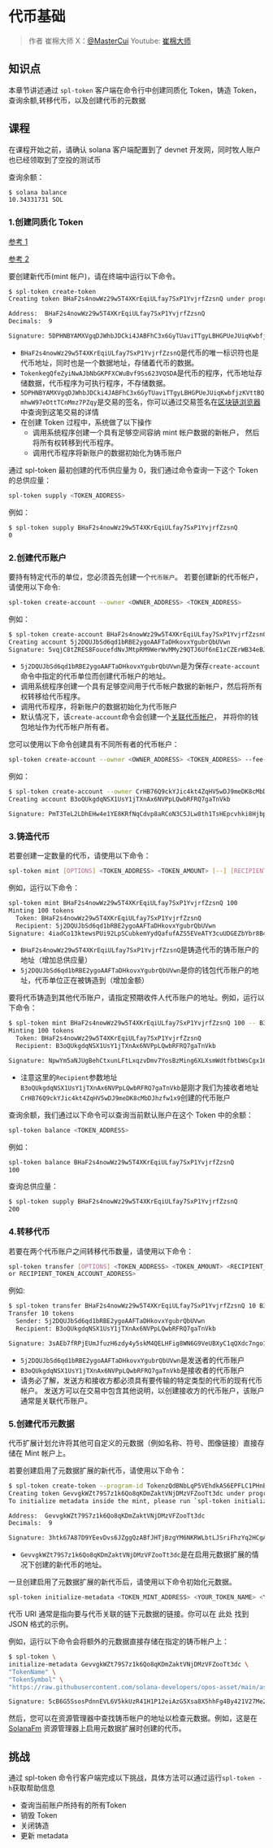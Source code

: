 # 代币基础

> 作者 崔棉大师 X：[@MasterCui](https://x.com/@MasterCui) Youtube: [崔棉大师](https://www.youtube.com/channel/UCv4y5qSUbJ8UC3CUmBPC_BA)

## 知识点

本章节讲述通过 `spl-token` 客户端在命令行中创建同质化 Token，铸造 Token，查询余额,转移代币，以及创建代币的元数据

## 课程

在课程开始之前，请确认 solana 客户端配置到了 devnet 开发网，同时牧人账户也已经领取到了空投的测试币

查询余额：

```sh
$ solana balance
10.34331731 SOL
```

### 1.创建同质化 Token

[参考 1](/SolanaProgramLibrary/token#example-creating-your-own-fungible-token)

[参考 2](/SolanaDocumention/core/tokens)

要创建新代币(mint 帐户)，请在终端中运行以下命令。

```sh
$ spl-token create-token
Creating token BHaF2s4nowWz29w5T4XKrEqiULfay7SxP1YvjrfZzsnQ under program TokenkegQfeZyiNwAJbNbGKPFXCWuBvf9Ss623VQ5DA

Address:  BHaF2s4nowWz29w5T4XKrEqiULfay7SxP1YvjrfZzsnQ
Decimals:  9

Signature: 5DPHNBYAMXVgqDJWhbJDCki4JABFhC3x6GyTUaviTTgyLBHGPUeJUiqKwbfjzKVttBQmhwW97eDttTCnMmz7PZqy
```

- `BHaF2s4nowWz29w5T4XKrEqiULfay7SxP1YvjrfZzsnQ`是代币的唯一标识符也是代币地址，同时也是一个数据地址，存储着代币的数据。
- `TokenkegQfeZyiNwAJbNbGKPFXCWuBvf9Ss623VQ5DA`是代币的程序，代币地址存储数据，代币程序为可执行程序，不存储数据。
- `5DPHNBYAMXVgqDJWhbJDCki4JABFhC3x6GyTUaviTTgyLBHGPUeJUiqKwbfjzKVttBQmhwW97eDttTCnMmz7PZqy`是交易的签名，你可以通过交易签名在[区块链浏览器](https://solscan.io/tx/5DPHNBYAMXVgqDJWhbJDCki4JABFhC3x6GyTUaviTTgyLBHGPUeJUiqKwbfjzKVttBQmhwW97eDttTCnMmz7PZqy?cluster=devnet)中查询到这笔交易的详情
- 在创建 Token 过程中，系统做了以下操作
  - 调用系统程序创建一个具有足够空间容纳 mint 帐户数据的新帐户， 然后将所有权转移到代币程序。
  - 调用代币程序将新账户的数据初始化为铸币账户

通过 spl-token 最初创建的代币供应量为 0，我们通过命令查询一下这个 Token 的总供应量：

```sh
spl-token supply <TOKEN_ADDRESS>
```

例如：

```sh
$ spl-token supply BHaF2s4nowWz29w5T4XKrEqiULfay7SxP1YvjrfZzsnQ
0
```

### 2.创建代币账户

要持有特定代币的单位，您必须首先创建一个`代币账户`。 若要创建新的代币帐户，请使用以下命令:

```sh
spl-token create-account --owner <OWNER_ADDRESS> <TOKEN_ADDRESS>
```

例如：

```sh
$ spl-token create-account BHaF2s4nowWz29w5T4XKrEqiULfay7SxP1YvjrfZzsnQ
Creating account 5j2DQUJbSd6qd1bRBE2ygoAAFTaDHkovxYgubrQbUVwn
Signature: 5vqjC8tZRES8FoucefdNvJMtpRM9WerWvMMy29QTJ6Uf6nE1zCZErWB34eBJaPrXE4iaWvBDuYJX7Mdjzb7fUyNM
```

- `5j2DQUJbSd6qd1bRBE2ygoAAFTaDHkovxYgubrQbUVwn`是为保存`create-account`命令中指定的代币单位而创建代币帐户的地址。
- 调用系统程序创建一个具有足够空间用于代币帐户数据的新帐户，然后将所有权转移给代币程序。
- 调用代币程序，将新账户的数据初始化为代币账户
- 默认情况下，该`create-account`命令会创建一个[关联代币帐户](/SolanaDocumention/core/tokens#associated-token-account)， 并将你的钱包地址作为代币帐户所有者。

您可以使用以下命令创建具有不同所有者的代币帐户：

```sh
spl-token create-account --owner <OWNER_ADDRESS> <TOKEN_ADDRESS> --fee-payer ${HOME}/.config/solana/id.json
```

例如：

```sh
$ spl-token create-account --owner CrHB76Q9ckYJic4kt4ZqHV5wDJ9meDK8cMbDJhzfw1x9 BHaF2s4nowWz29w5T4XKrEqiULfay7SxP1YvjrfZzsnQ --fee-payer ~/.config/solana/id.json
Creating account B3oQUkgdqNSX1UsY1jTXnAx6NVPpLQwbRFRQ7gaTnVkb

Signature: PmT3TeL2LDhEHw4e1YE8KRfNqCdvp8aRCoN3C5JLw8th1TsHEpcvhki8Hjbpgmy2up8xVbB7R24hqEwvMDtPy7f
```

### 3.铸造代币

若要创建一定数量的代币，请使用以下命令：

```sh
spl-token mint [OPTIONS] <TOKEN_ADDRESS> <TOKEN_AMOUNT> [--] [RECIPIENT_TOKEN_ACCOUNT_ADDRESS]
```

例如，运行以下命令：

```sh
spl-token mint BHaF2s4nowWz29w5T4XKrEqiULfay7SxP1YvjrfZzsnQ 100
Minting 100 tokens
  Token: BHaF2s4nowWz29w5T4XKrEqiULfay7SxP1YvjrfZzsnQ
  Recipient: 5j2DQUJbSd6qd1bRBE2ygoAAFTaDHkovxYgubrQbUVwn
Signature: 4iadCo13ktewsPUi92LpSCubkemYydQafufAZS5EVeATY3cuUDGEZbYbr8B4tpsiHuFNkcUTc5y2axthADthHcWq
```

- `BHaF2s4nowWz29w5T4XKrEqiULfay7SxP1YvjrfZzsnQ`是铸造代币的铸币账户的地址（增加总供应量）
- `5j2DQUJbSd6qd1bRBE2ygoAAFTaDHkovxYgubrQbUVwn`是你的钱包代币账户的地址，代币单位正在被铸造到（增加金额）

要将代币铸造到其他代币账户，请指定预期收件人代币账户的地址。例如，运行以下命令：

```sh
$ spl-token mint BHaF2s4nowWz29w5T4XKrEqiULfay7SxP1YvjrfZzsnQ 100 -- B3oQUkgdqNSX1UsY1jTXnAx6NVPpLQwbRFRQ7gaTnVkb
Minting 100 tokens
  Token: BHaF2s4nowWz29w5T4XKrEqiULfay7SxP1YvjrfZzsnQ
  Recipient: B3oQUkgdqNSX1UsY1jTXnAx6NVPpLQwbRFRQ7gaTnVkb

Signature: NpwYm5aNJUgBehCtxunLFtLxqzvDmv7YosBzMing6XLXsmWdtfbtbWsCgx16emLiD3Up2rpS4u9wAZy9MQ67XPn
```

- 注意这里的`Recipient`参数地址`B3oQUkgdqNSX1UsY1jTXnAx6NVPpLQwbRFRQ7gaTnVkb`是刚才我们为接收者地址`CrHB76Q9ckYJic4kt4ZqHV5wDJ9meDK8cMbDJhzfw1x9`创建的代币账户

查询余额，我们通过以下命令可以查询当前默认账户在这个 Token 中的余额：

```sh
spl-token balance <TOKEN_ADDRESS>
```

例如：

```sh
spl-token balance BHaF2s4nowWz29w5T4XKrEqiULfay7SxP1YvjrfZzsnQ
100
```

查询总供应量：

```sh
$ spl-token supply BHaF2s4nowWz29w5T4XKrEqiULfay7SxP1YvjrfZzsnQ
200
```

### 4.转移代币

若要在两个代币账户之间转移代币数量，请使用以下命令：

```sh
spl-token transfer [OPTIONS] <TOKEN_ADDRESS> <TOKEN_AMOUNT> <RECIPIENT_ADDRESS
or RECIPIENT_TOKEN_ACCOUNT_ADDRESS>
```

例如:

```sh
$ spl-token transfer BHaF2s4nowWz29w5T4XKrEqiULfay7SxP1YvjrfZzsnQ 10 B3oQUkgdqNSX1UsY1jTXnAx6NVPpLQwbRFRQ7gaTnVkb
Transfer 10 tokens
  Sender: 5j2DQUJbSd6qd1bRBE2ygoAAFTaDHkovxYgubrQbUVwn
  Recipient: B3oQUkgdqNSX1UsY1jTXnAx6NVPpLQwbRFRQ7gaTnVkb

Signature: 3sAEb7fRPjEUmJfuzH6zdy4y5skM4QELHFig8WN6G9VeUBXyC1qQXdc7ngo1nszLb2nnrufjCJvNYrfWuUNwj5Cd
```

- `5j2DQUJbSd6qd1bRBE2ygoAAFTaDHkovxYgubrQbUVwn`是发送者的代币账户
- `B3oQUkgdqNSX1UsY1jTXnAx6NVPpLQwbRFRQ7gaTnVkb`是接收者的代币账户
- 请务必了解，发送方和接收方都必须具有要传输的特定类型的代币的现有代币帐户。 发送方可以在交易中包含其他说明，以创建接收方的代币账户，该账户通常是关联代币账户。

### 5.创建代币元数据

代币扩展计划允许将其他可自定义的元数据（例如名称、符号、图像链接）直接存储在 Mint 帐户上。

若要创建启用了元数据扩展的新代币，请使用以下命令：

```sh
$ spl-token create-token --program-id TokenzQdBNbLqP5VEhdkAS6EPFLC1PHnBqCXEpPxuEb --enable-metadata
Creating token GevvgkWZt79S7z1k6Qo8qKDmZaktVNjDMzVFZooTt3dc under program TokenzQdBNbLqP5VEhdkAS6EPFLC1PHnBqCXEpPxuEb
To initialize metadata inside the mint, please run `spl-token initialize-metadata GevvgkWZt79S7z1k6Qo8qKDmZaktVNjDMzVFZooTt3dc <YOUR_TOKEN_NAME> <YOUR_TOKEN_SYMBOL> <YOUR_TOKEN_URI>`, and sign with the mint authority.

Address:  GevvgkWZt79S7z1k6Qo8qKDmZaktVNjDMzVFZooTt3dc
Decimals:  9

Signature: 3htk67A87D9YEevDvs6JZggQzABfJHTjBzgYM6NKRWLbtLJSriFhzYq2HCgA4GLVJNuVkeZ19kzKrizF8QiGzguF
```

- `GevvgkWZt79S7z1k6Qo8qKDmZaktVNjDMzVFZooTt3dc`是在启用元数据扩展的情况下创建的新代币的地址。

一旦创建启用了元数据扩展的新代币后，请使用以下命令初始化元数据。

```sh
spl-token initialize-metadata <TOKEN_MINT_ADDRESS> <YOUR_TOKEN_NAME> <YOUR_TOKEN_SYMBOL> <YOUR_TOKEN_URI>
```

代币 URI 通常是指向要与代币关联的链下元数据的链接。你可以在 此处 找到 JSON 格式的示例。

例如，运行以下命令会将额外的元数据直接存储在指定的铸币帐户上：

```sh
$ spl-token \
initialize-metadata GevvgkWZt79S7z1k6Qo8qKDmZaktVNjDMzVFZooTt3dc \
"TokenName" \
"TokenSymbol" \
"https://raw.githubusercontent.com/solana-developers/opos-asset/main/assets/DeveloperPortal/metadata.json"

Signature: 5cB6G5SsosPdnnEVL6V5kkUzR41H1P12eiAzG5Xsa8X5hhFg4By421V27Me2YqfH5eBUf45ostMUsiw2rqSuddJZ
```

然后，您可以在资源管理器中查找铸币帐户的地址以检查元数据。例如，这是在 [SolanaFm](https://solscan.io/tx/5DPHNBYAMXVgqDJWhbJDCki4JABFhC3x6GyTUaviTTgyLBHGPUeJUiqKwbfjzKVttBQmhwW97eDttTCnMmz7PZqy?cluster=devnet) 资源管理器上启用元数据扩展时创建的代币。

## 挑战

通过 spl-token 命令行客户端完成以下挑战，具体方法可以通过运行`spl-token -h`获取帮助信息

- 查询当前账户所持有的所有Token
- 销毁 Token
- 关闭铸造
- 更新 metadata
